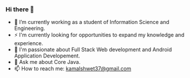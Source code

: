 ### Hi there 👋
- 🔭 I’m currently working as a student of Information Science and Engineering.
- ⚡ I'm currently looking for opportunities to expand my knowledge and experience.
- 🌱 I'm passionate about Full Stack Web development and Android Application Developement.
- 💬 Ask me about Core Java.
- 📫 How to reach me: kamalshwet37@gmail.com
